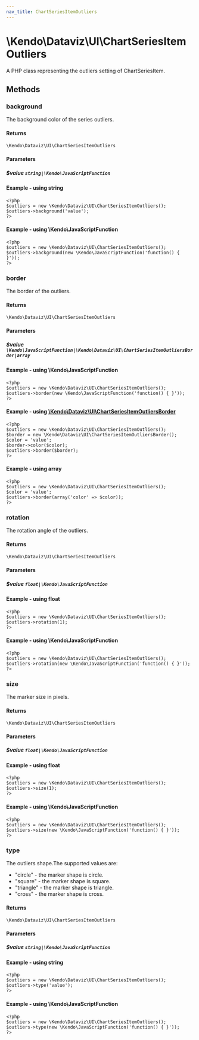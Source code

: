 ```yaml
---
nav_title: ChartSeriesItemOutliers
---
```


# \Kendo\Dataviz\UI\ChartSeriesItemOutliers

A PHP class representing the outliers setting of ChartSeriesItem.


## Methods

### background
The background color of the series outliers.

#### Returns
`\Kendo\Dataviz\UI\ChartSeriesItemOutliers`

#### Parameters

##### $value `string|\Kendo\JavaScriptFunction`



#### Example  - using string
    <?php
    $outliers = new \Kendo\Dataviz\UI\ChartSeriesItemOutliers();
    $outliers->background('value');
    ?>

#### Example  - using \Kendo\JavaScriptFunction
    <?php
    $outliers = new \Kendo\Dataviz\UI\ChartSeriesItemOutliers();
    $outliers->background(new \Kendo\JavaScriptFunction('function() { }'));
    ?>

### border

The border of the outliers.

#### Returns
`\Kendo\Dataviz\UI\ChartSeriesItemOutliers`

#### Parameters

##### $value `\Kendo\JavaScriptFunction|\Kendo\Dataviz\UI\ChartSeriesItemOutliersBorder|array`




#### Example  - using \Kendo\JavaScriptFunction
    <?php
    $outliers = new \Kendo\Dataviz\UI\ChartSeriesItemOutliers();
    $outliers->border(new \Kendo\JavaScriptFunction('function() { }'));
    ?>


#### Example - using [\Kendo\Dataviz\UI\ChartSeriesItemOutliersBorder](/api/wrappers/php/Kendo/Dataviz/UI/ChartSeriesItemOutliersBorder)
    <?php
    $outliers = new \Kendo\Dataviz\UI\ChartSeriesItemOutliers();
    $border = new \Kendo\Dataviz\UI\ChartSeriesItemOutliersBorder();
    $color = 'value';
    $border->color($color);
    $outliers->border($border);
    ?>

#### Example - using array

    <?php
    $outliers = new \Kendo\Dataviz\UI\ChartSeriesItemOutliers();
    $color = 'value';
    $outliers->border(array('color' => $color));
    ?>

### rotation
The rotation angle of the outliers.

#### Returns
`\Kendo\Dataviz\UI\ChartSeriesItemOutliers`

#### Parameters

##### $value `float|\Kendo\JavaScriptFunction`



#### Example  - using float
    <?php
    $outliers = new \Kendo\Dataviz\UI\ChartSeriesItemOutliers();
    $outliers->rotation(1);
    ?>

#### Example  - using \Kendo\JavaScriptFunction
    <?php
    $outliers = new \Kendo\Dataviz\UI\ChartSeriesItemOutliers();
    $outliers->rotation(new \Kendo\JavaScriptFunction('function() { }'));
    ?>

### size
The marker size in pixels.

#### Returns
`\Kendo\Dataviz\UI\ChartSeriesItemOutliers`

#### Parameters

##### $value `float|\Kendo\JavaScriptFunction`



#### Example  - using float
    <?php
    $outliers = new \Kendo\Dataviz\UI\ChartSeriesItemOutliers();
    $outliers->size(1);
    ?>

#### Example  - using \Kendo\JavaScriptFunction
    <?php
    $outliers = new \Kendo\Dataviz\UI\ChartSeriesItemOutliers();
    $outliers->size(new \Kendo\JavaScriptFunction('function() { }'));
    ?>

### type
The outliers shape.The supported values are:
* "circle" - the marker shape is circle.
* "square" - the marker shape is square.
* "triangle" - the marker shape is triangle.
* "cross" - the marker shape is cross.

#### Returns
`\Kendo\Dataviz\UI\ChartSeriesItemOutliers`

#### Parameters

##### $value `string|\Kendo\JavaScriptFunction`



#### Example  - using string
    <?php
    $outliers = new \Kendo\Dataviz\UI\ChartSeriesItemOutliers();
    $outliers->type('value');
    ?>

#### Example  - using \Kendo\JavaScriptFunction
    <?php
    $outliers = new \Kendo\Dataviz\UI\ChartSeriesItemOutliers();
    $outliers->type(new \Kendo\JavaScriptFunction('function() { }'));
    ?>

